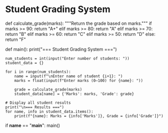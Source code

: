 # Student Grading System

def calculate_grade(marks):
    """Return the grade based on marks."""
    if marks >= 90:
        return "A+"
    elif marks >= 80:
        return "A"
    elif marks >= 70:
        return "B"
    elif marks >= 60:
        return "C"
    elif marks >= 50:
        return "D"
    else:
        return "F"

def main():
    print("=== Student Grading System ===")

    num_students = int(input("Enter number of students: "))
    student_data = {}

    for i in range(num_students):
        name = input(f"\nEnter name of student {i+1}: ")
        marks = float(input(f"Enter marks (0–100) for {name}: "))

        grade = calculate_grade(marks)
        student_data[name] = {'Marks': marks, 'Grade': grade}

    # Display all student results
    print("\n=== Results ===")
    for name, info in student_data.items():
        print(f"{name}: Marks = {info['Marks']}, Grade = {info['Grade']}")

if __name__ == "__main__":
    main()
    
